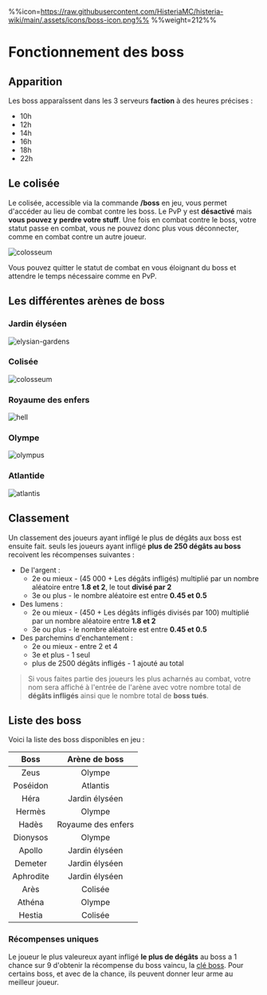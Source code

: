 %%icon=https://raw.githubusercontent.com/HisteriaMC/histeria-wiki/main/.assets/icons/boss-icon.png%%
%%weight=212%%
# Fonctionnement des boss

## Apparition
Les boss apparaîssent dans les 3 serveurs __faction__ à des heures précises :
 - 10h
 - 12h
 - 14h
 - 16h
 - 18h
 - 22h

## Le colisée
Le colisée, accessible via la commande __/boss__ en jeu, vous permet d'accéder au lieu de combat contre les boss. Le PvP y est __désactivé__ mais __vous pouvez y perdre votre stuff__. 
Une fois en combat contre le boss, votre statut passe en combat, vous ne pouvez donc plus vous déconnecter, comme en combat contre un autre joueur. 

![colosseum](https://raw.githubusercontent.com/HisteriaMC/histeria-wiki/main/.assets/pictures/colosseum.png)

Vous pouvez quitter le statut de combat en vous éloignant du boss et attendre le temps nécessaire comme en PvP.

## Les différentes arènes de boss

### Jardin élyséen
![elysian-gardens](https://raw.githubusercontent.com/HisteriaMC/histeria-wiki/main/.assets/pictures/elysian-gardens.png)

### Colisée
![colosseum](https://raw.githubusercontent.com/HisteriaMC/histeria-wiki/main/.assets/pictures/colosseum.png)

### Royaume des enfers
![hell](https://raw.githubusercontent.com/HisteriaMC/histeria-wiki/main/.assets/pictures/hell.png)

### Olympe
![olympus](https://raw.githubusercontent.com/HisteriaMC/histeria-wiki/main/.assets/pictures/olympus.png)

### Atlantide
![atlantis](https://raw.githubusercontent.com/HisteriaMC/histeria-wiki/main/.assets/pictures/atlantis.png)

## Classement

Un classement des joueurs ayant infligé le plus de dégâts aux boss est ensuite fait.
seuls les joueurs ayant infligé __plus de 250 dégâts au boss__ recoivent les récompenses suivantes :

+ De l'argent :
    - 2e ou mieux - (45 000 + Les dégâts infligés) multiplié par un nombre aléatoire entre __1.8 et 2__, le tout __divisé par 2__
    - 3e ou plus - le nombre aléatoire est entre __0.45 et 0.5__
+ Des lumens :
    - 2e ou mieux - (450 + Les dégâts infligés divisés par 100) multiplié par un nombre aléatoire entre __1.8 et 2__
    - 3e ou plus - le nombre aléatoire est entre __0.45 et 0.5__
+ Des parchemins d'enchantement :
    - 2e ou mieux  - entre 2 et 4
    - 3e et plus - 1 seul
    - plus de 2500 dégâts infligés - 1 ajouté au total

>Si vous faites partie des joueurs les plus acharnés au combat, votre nom sera affiché à l'entrée de l'arène avec votre nombre total de __dégâts infligés__ ainsi que le nombre total de __boss tués__.

## Liste des boss
Voici la liste des boss disponibles en jeu :

| Boss | Arène de boss | 
|:----------:|:----------------------:|
|Zeus               |Olympe                       |
|Poséidon           |Atlantis                     |
|Héra               |Jardin élyséen               |
|Hermès             |Olympe                       |
|Hadès              |Royaume des enfers           |
|Dionysos           |Olympe                       |
|Apollo             |Jardin élyséen               |
|Demeter            |Jardin élyséen               |
|Aphrodite          |Jardin élyséen               |
|Arès               |Colisée                      |
|Athéna             |Olympe                       |
|Hestia             |Colisée                      |

### Récompenses uniques

Le joueur le plus valeureux ayant infligé __le plus de dégâts__ au boss a 1 chance sur 9 d'obtenir la récompense du boss vaincu, la [clé boss](https://histeria.fr/wiki/clés/boss-key). Pour certains boss, et avec de la chance, ils peuvent donner leur arme au meilleur joueur.
